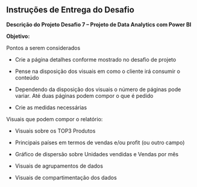 ## Instruções de Entrega do Desafio

**Descrição do Projeto Desafio 7 – Projeto de Data Analytics com Power BI**

**Objetivo:**

Pontos a serem considerados

 - Crie a página detalhes conforme mostrado no desafio de projeto

 - Pense na disposição dos visuais em como o cliente irá consumir o conteúdo

 - Dependendo da disposição dos visuais o número de páginas pode variar. Até duas páginas podem compor o que é pedido

 - Crie as medidas necessárias

Visuais que podem compor o relatório:

 - Visuais sobre os TOP3 Produtos

 - Principais países em termos de vendas e/ou profit (ou outro campo)

 - Gráfico de dispersão sobre Unidades vendidas e Vendas por mês

 - Visuais de agrupamentos de dados

 - Visuais de compartimentação dos dados
